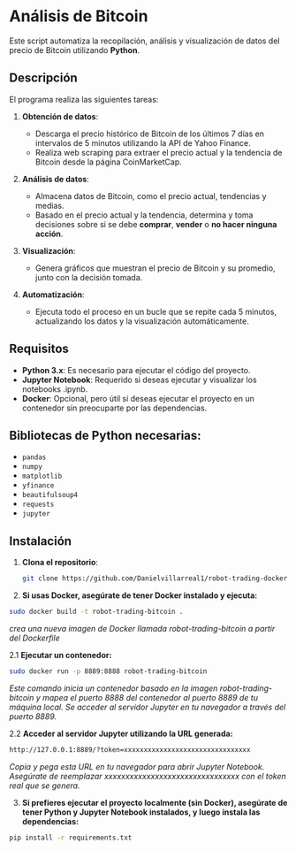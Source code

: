 # Análisis de Bitcoin

Este script automatiza la recopilación, análisis y visualización de datos del precio de Bitcoin utilizando **Python**.

## Descripción

El programa realiza las siguientes tareas:

1. **Obtención de datos**:
   - Descarga el precio histórico de Bitcoin de los últimos 7 días en intervalos de 5 minutos utilizando la API de Yahoo Finance.
   - Realiza web scraping para extraer el precio actual y la tendencia de Bitcoin desde la página CoinMarketCap.

2. **Análisis de datos**:
   - Almacena datos de Bitcoin, como el precio actual, tendencias y medias.
   - Basado en el precio actual y la tendencia, determina y toma decisiones sobre si se debe **comprar**, **vender** o **no hacer ninguna acción**.

3. **Visualización**:
   - Genera gráficos que muestran el precio de Bitcoin y su promedio, junto con la decisión tomada.

4. **Automatización**:
   - Ejecuta todo el proceso en un bucle que se repite cada 5 minutos, actualizando los datos y la visualización automáticamente.

## Requisitos

- **Python 3.x**: Es necesario para ejecutar el código del proyecto.
- **Jupyter Notebook**: Requerido si deseas ejecutar y visualizar los notebooks .ipynb.
- **Docker**: Opcional, pero útil si deseas ejecutar el proyecto en un contenedor sin preocuparte por las dependencias.

## Bibliotecas de Python necesarias:

- `pandas`
- `numpy`
- `matplotlib`
- `yfinance`
- `beautifulsoup4`
- `requests`
- `jupyter`


## Instalación

1. **Clona el repositorio**:


   ```bash
   git clone https://github.com/Danielvillarreal1/robot-trading-docker.git
   ```

2. **Si usas Docker, asegúrate de tener Docker instalado y ejecuta:**

     
  ```bash
  sudo docker build -t robot-trading-bitcoin .
  ```
   *crea una nueva imagen de Docker llamada robot-trading-bitcoin a partir del Dockerfile*
     
2.1 **Ejecutar un contenedor:**

  ```bash
  sudo docker run -p 8889:8888 robot-trading-bitcoin
  ```

   *Este comando inicia un contenedor basado en la imagen robot-trading-bitcoin y mapea el puerto 8888 del contenedor al puerto 8889 de tu máquina local. Se acceder al servidor Jupyter en tu navegador a través del puerto 8889.*
   
2.2 **Acceder al servidor Jupyter utilizando la URL generada:**
   
  ```bash
http://127.0.0.1:8889/?token=xxxxxxxxxxxxxxxxxxxxxxxxxxxxxxxx
  ```
  *Copia y pega esta URL en tu navegador para abrir Jupyter Notebook. Asegúrate de reemplazar xxxxxxxxxxxxxxxxxxxxxxxxxxxxxxxx con el token real que se genera.*
  
3. **Si prefieres ejecutar el proyecto localmente (sin Docker), asegúrate de tener Python y Jupyter Notebook instalados, y luego instala las dependencias:**

  ```bash
  pip install -r requirements.txt
  ``` 
